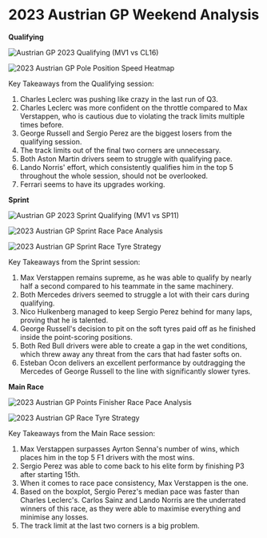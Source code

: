 # 2023 Austrian GP Weekend Analysis

**Qualifying**

![Austrian GP 2023 Qualifying (MV1 vs CL16)](https://github.com/imranaqell/Formula-1-2023/assets/93969104/bbaabb7b-e0f8-4f4c-80d7-c2a970c4ef54)

![2023 Austrian GP Pole Position Speed Heatmap](https://github.com/imranaqell/Formula-1-2023/assets/93969104/e1ab5640-c3b3-4145-8b97-629fff7b73c3)

Key Takeaways from the Qualifying session:

1. Charles Leclerc was pushing like crazy in the last run of Q3.
2. Charles Leclerc was more confident on the throttle compared to Max Verstappen, who is cautious due to violating the track limits multiple times before.
3. George Russell and Sergio Perez are the biggest losers from the qualifying session.
4. The track limits out of the final two corners are unnecessary.
5. Both Aston Martin drivers seem to struggle with qualifying pace.
6. Lando Norris' effort, which consistently qualifies him in the top 5 throughout the whole session, should not be overlooked.
7. Ferrari seems to have its upgrades working.

**Sprint**

![Austrian GP 2023 Sprint Qualifying (MV1 vs SP11)](https://github.com/imranaqell/Formula-1-2023/assets/93969104/3046cc62-ecea-4831-aaf1-677638ef5ae1)

![2023 Austrian GP Sprint Race Pace Analysis](https://github.com/imranaqell/Formula-1-2023/assets/93969104/bfb8be49-29d1-4ae0-8e74-9a7d038eb7cc)

![2023 Austrian GP Sprint Race Tyre Strategy](https://github.com/imranaqell/Formula-1-2023/assets/93969104/5989aef0-2ad9-438d-b9d9-49a37324cf23)

Key Takeaways from the Sprint session:
1. Max Verstappen remains supreme, as he was able to qualify by nearly half a second compared to his teammate in the same machinery.
2. Both Mercedes drivers seemed to struggle a lot with their cars during qualifying.
3. Nico Hulkenberg managed to keep Sergio Perez behind for many laps, proving that he is talented.
4. George Russell's decision to pit on the soft tyres paid off as he finished inside the point-scoring positions.
5. Both Red Bull drivers were able to create a gap in the wet conditions, which threw away any threat from the cars that had faster softs on.
6. Esteban Ocon delivers an excellent performance by outdragging the Mercedes of George Russell to the line with significantly slower tyres.

**Main Race**

![2023 Austrian GP Points Finisher Race Pace Analysis](https://github.com/imranaqell/Formula-1-2023/assets/93969104/42163fe0-9eec-4c80-acef-87faa99e6a0b)

![2023 Austrian GP Race Tyre Strategy](https://github.com/imranaqell/Formula-1-2023/assets/93969104/afe3dc34-e9fb-409e-9048-59bdcc4d60cb)

Key Takeaways from the Main Race session:
1. Max Verstappen surpasses Ayrton Senna's number of wins, which places him in the top 5 F1 drivers with the most wins.
2. Sergio Perez was able to come back to his elite form by finishing P3 after starting 15th.
3. When it comes to race pace consistency, Max Verstappen is the one.
4. Based on the boxplot, Sergio Perez's median pace was faster than Charles Leclerc's.
Carlos Sainz and Lando Norris are the underrated winners of this race, as they were able to maximise everything and minimise any losses.
6. The track limit at the last two corners is a big problem.
